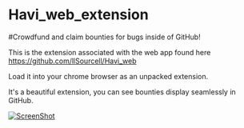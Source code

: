 # Havi_web_extension

#Crowdfund and claim bounties for bugs inside of GitHub!

This is the extension associated with the web app found here
https://github.com/llSourcell/Havi_web

Load it into your chrome browser as an unpacked extension. 


It's a beautiful extension, you can see bounties display seamlessly in GitHub. 


[![ScreenShot](https://raw.github.com/GabLeRoux/WebMole/master/ressources/WebMole_Youtube_Video.png)](http://youtu.be/vt5fpE0bzSY)
